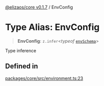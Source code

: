 [@elizaos/core v0.1.7](../index.md) / EnvConfig

# Type Alias: EnvConfig

> **EnvConfig**: `z.infer`\<*typeof* [`envSchema`](../variables/envSchema.md)\>

Type inference

## Defined in

[packages/core/src/environment.ts:23](https://github.com/bbopar/eliza/blob/main/packages/core/src/environment.ts#L23)

